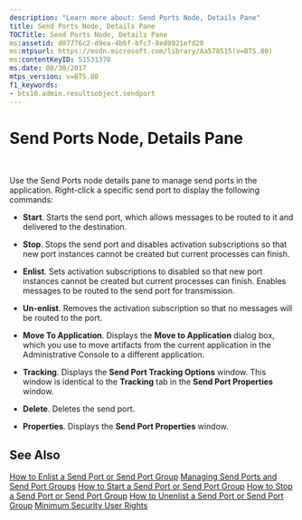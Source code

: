 ```yaml
---
description: "Learn more about: Send Ports Node, Details Pane"
title: Send Ports Node, Details Pane
TOCTitle: Send Ports Node, Details Pane
ms:assetid: d07776c2-d9ea-4b6f-bfc7-8ed0921efd20
ms:mtpsurl: https://msdn.microsoft.com/library/Aa578515(v=BTS.80)
ms:contentKeyID: 51531378
ms.date: 08/30/2017
mtps_version: v=BTS.80
f1_keywords:
- bts10.admin.resultsobject.sendport
---
```


# Send Ports Node, Details Pane

 

Use the Send Ports node details pane to manage send ports in the application. Right-click a specific send port to display the following commands:

  - **Start**. Starts the send port, which allows messages to be routed to it and delivered to the destination.

  - **Stop**. Stops the send port and disables activation subscriptions so that new port instances cannot be created but current processes can finish.

  - **Enlist**. Sets activation subscriptions to disabled so that new port instances cannot be created but current processes can finish. Enables messages to be routed to the send port for transmission.

  - **Un-enlist**. Removes the activation subscription so that no messages will be routed to the port.

  - **Move To Application**. Displays the **Move to Application** dialog box, which you use to move artifacts from the current application in the Administrative Console to a different application.

  - **Tracking**. Displays the **Send Port Tracking Options** window. This window is identical to the **Tracking** tab in the **Send Port Properties** window.

  - **Delete**. Deletes the send port.

  - **Properties**. Displays the **Send Port Properties** window.

## See Also

[How to Enlist a Send Port or Send Port Group](https://msdn.microsoft.com/library/aa578592\(v=bts.80\))  
[Managing Send Ports and Send Port Groups](https://msdn.microsoft.com/library/aa561407\(v=bts.80\))  
[How to Start a Send Port or Send Port Group](https://msdn.microsoft.com/library/aa561872\(v=bts.80\))  
[How to Stop a Send Port or Send Port Group](https://msdn.microsoft.com/library/aa577932\(v=bts.80\))  
[How to Unenlist a Send Port or Send Port Group](https://msdn.microsoft.com/library/aa559480\(v=bts.80\))  
[Minimum Security User Rights](https://msdn.microsoft.com/library/aa559845\(v=bts.80\))

